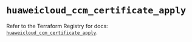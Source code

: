 # `huaweicloud_ccm_certificate_apply`

Refer to the Terraform Registry for docs: [`huaweicloud_ccm_certificate_apply`](https://registry.terraform.io/providers/huaweicloud/huaweicloud/1.71.1/docs/resources/ccm_certificate_apply).
